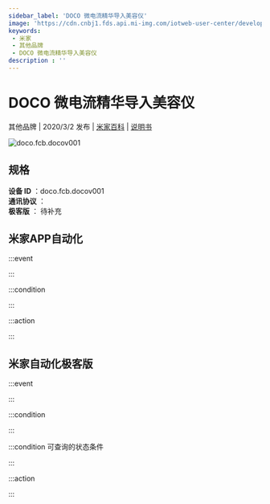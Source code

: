 ```yaml
---
sidebar_label: 'DOCO 微电流精华导入美容仪'
image: 'https://cdn.cnbj1.fds.api.mi-img.com/iotweb-user-center/developer_16790476136072HFyC3uR.png?GalaxyAccessKeyId=AKVGLQWBOVIRQ3XLEW&Expires=9223372036854775807&Signature=AqeQEPRMAeZReiC5yKn9YlvUNMM='
keywords: 
 - 米家
 - 其他品牌
 - DOCO 微电流精华导入美容仪
description : ''
---
```

# DOCO 微电流精华导入美容仪

其他品牌 | 2020/3/2 发布 | [米家百科](https://home.mi.com/webapp/content/baike/product/index.html?model=doco.fcb.docov001) | [说明书](https://home.mi.com/views/introduction.html?model=doco.fcb.docov001&region=cn)

![doco.fcb.docov001](https://cdn.cnbj1.fds.api.mi-img.com/iotweb-user-center/developer_16790476136072HFyC3uR.png?GalaxyAccessKeyId=AKVGLQWBOVIRQ3XLEW&Expires=9223372036854775807&Signature=AqeQEPRMAeZReiC5yKn9YlvUNMM=)

## 规格  
> 
**设备 ID** ：doco.fcb.docov001  
**通讯协议** ：  
**极客版**  ： 待补充 


## 米家APP自动化  

:::event  

:::

:::condition  

:::

:::action   

:::

## 米家自动化极客版  

:::event  

:::

:::condition  

:::

:::condition 可查询的状态条件  

:::

:::action  

:::

        
